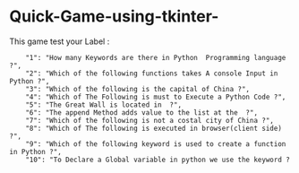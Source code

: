 # Quick-Game-using-tkinter-
This game test your Label :

        "1": "How many Keywords are there in Python  Programming language ?",
        "2": "Which of the following functions takes A console Input in Python ?",
        "3": "Which of the following is the capital of China ?",
        "4": "Which of The Following is must to Execute a Python Code ?",
        "5": "The Great Wall is located in  ?",
        "6": "The append Method adds value to the list at the  ?",
        "7": "Which of the following is not a costal city of China ?",
        "8": "Which of The following is executed in browser(client side) ?",
        "9": "Which of the following keyword is used to create a function in Python ?",
        "10": "To Declare a Global variable in python we use the keyword ?
